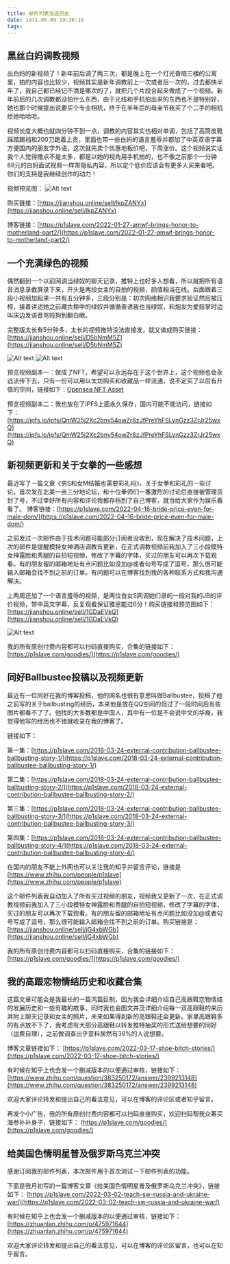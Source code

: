 ```yaml
---
title: 邮件列表发送历史
date: 1971-06-09 19:36:18
tags:
---
```


## 黑丝白妈调教视频
出白妈的新视频了！新年前后调了两三次，都是晚上在一个灯光昏暗三楼的公寓里，拍的内容也比较少，视频其实是新年调教前上一次或者后一次的，过去都快半年了，我自己都已经记不清是哪次的了，就把几个片段合起来做成了一个视频。新年前后的几次调教都没拍什么东西，由于光线和手机拍出来的东西也不是特别好，她也那个时候提出说要买个专业相机，终于在半年后的母亲节我买了个二手的相机给她哈哈哈。

视频长度大概也就四分钟不到一点，调教的内容其实也相对单调，包括了高筒皮靴踩踏踢裆和200刀跪着上贡，里面也带一些白妈的语言羞辱并都加了中英双语字幕方便国内的朋友学外语，这次就先卖个优惠地板价吧，下周涨价。这个视频说实话我个人觉得撸点不是太多，都是以她的视角用手机拍的，也不像之前那个一分钟88元的白妈面试视频一样带隐私内容，所以定个低价应该会有更多人买来看吧。你们的支持是我继续创作的动力！

视频预览图：
![Alt text](https://filedn.com/lVPXJ6zBrsv7KNrX9DO8bMh/resource/videos/seph/happy_new_year/preview.jpg)

购买链接：[https://jianshou.online/sell/lkpZANYx](https://jianshou.online/sell/lkpZANYx)

博客链接：[https://p1slave.com/2022-01-27-amwf-brings-honor-to-motherland-part2/](https://p1slave.com/2022-01-27-amwf-brings-honor-to-motherland-part2/)

## 一个充满绿色的视频
偶然翻到一个以前网调当绿奴的聊天记录，推特上也好多人想看，所以就把所有语音消息录截屏录下来，开头是两段女主的自拍的视频，颜值相当在线。后面跟着三段小视频加起来一共有五分钟多，三段分别是：初次网络相识我要求验证然后被压榨，接着讲述她之前藏衣柜中的绿奴并循循善诱我也当绿奴，和炮友为爱鼓掌时边叫床边发语音骂贱狗到翻白眼。

完整版太长有5分钟多，太长的视频推特没法直接发，就又做成购买链接：[https://jianshou.online/sell/D5bNmM5Z](https://jianshou.online/sell/D5bNmM5Z)

![Alt text](https://filedn.com/lVPXJ6zBrsv7KNrX9DO8bMh/resource/videos/yezibao/cuckme/cuckme_preview.jpg)
![Alt text](https://filedn.com/lVPXJ6zBrsv7KNrX9DO8bMh/resource/videos/yezibao/cuckme/cuckme_screenshot.jpg)

预览视频副本一：做成了NFT，希望可以永远存在于这个世界上，这个视频也会永远流传下去，只有一份可以用以太坊购买和收藏品一样流通，说不定买了以后有升值的空间，链接如下：[Opensea NFT Asset](https://opensea.io/assets/matic/0x2953399124f0cbb46d2cbacd8a89cf0599974963/50960317502526592489594102369261153062683301504558874064041294984784243589121)

预览视频副本二：我也放在了IPFS上面永久保存，国内可能不能访问，链接如下：
[https://ipfs.io/ipfs/QmW25j2Xc2bnv54owZr8zJfPreYhFSLynGzz3ZrJr25wxQ](https://ipfs.io/ipfs/QmW25j2Xc2bnv54owZr8zJfPreYhFSLynGzz3ZrJr25wxQ)


## 新视频更新和关于女拳的一些感想

最近写了一篇文章《男S和女M结婚也需要彩礼吗》，关于女拳和彩礼的一些讨论，首次发在北美一亩三分地论坛，和十位拳师们一番激烈的讨论后直接被管理员封了号，不过幸好所有内容和评论我都存档到了自己博客，就当给大家作为娱乐看看了。
博客链接：[https://p1slave.com/2022-04-16-bride-price-even-for-male-dom/](https://p1slave.com/2022-04-16-bride-price-even-for-male-dom/)

之前发过一次邮件由于技术问题可能部分订阅者没收到，现在解决了技术问题，上次的邮件是提醒模特女神酒店调教有更新，在正式调教视频前我加入了三小段模特女神露脸和秀腿的自拍短视频，修改了字幕的字体，买过的朋友可以再次下载观看。有的朋友留的邮箱地址有点问题比如没加@或者句号写成了逗号，那么很可能输入邮箱会找不到之前的订单。有问题可以在博客找到我的各种联系方式和我沟通解决。

上两周还加了一个语言羞辱的视频，是两位白女S网调她们录的一段对我的JB的评价视频，带中英文字幕，反复观看保证雅思能过6分！购买链接和预览图如下：
[https://jianshou.online/sell/1GDaEVkQ](https://jianshou.online/sell/1GDaEVkQ)

![Alt text](https://filedn.com/lVPXJ6zBrsv7KNrX9DO8bMh/resource/videos/stella/dick_rating_for_pig/preview.jpg)

我的所有原创付费内容都可以扫码直接购买，合集的链接如下：
[https://p1slave.com/goodies/](https://p1slave.com/goodies/)


## 同好Ballbustee投稿以及视频更新

最近有一位同好在我的博客投稿，他的网名也很有意思叫做Ballbustee，投稿了他之前写的关于ballbusting的经历，本来他是放在QQ空间的但过了一段时间后有些图片都看不了了。他找的大多数都是中国人，其中有一位是不会说中文的华裔，我觉得他写的经历也不错就收录在我的博客了。

链接如下：

第一集：[https://p1slave.com/2018-03-24-external-contribution-ballbustee-ballbusting-story-1/](https://p1slave.com/2018-03-24-external-contribution-ballbustee-ballbusting-story-1/)

第二集：[https://p1slave.com/2018-03-24-external-contribution-ballbustee-ballbusting-story-2/](https://p1slave.com/2018-03-24-external-contribution-ballbustee-ballbusting-story-2/)

第三集：[https://p1slave.com/2018-03-24-external-contribution-ballbustee-ballbusting-story-3/](https://p1slave.com/2018-03-24-external-contribution-ballbustee-ballbusting-story-3/)

第四集：[https://p1slave.com/2018-03-24-external-contribution-ballbustee-ballbusting-story-4/](https://p1slave.com/2018-03-24-external-contribution-ballbustee-ballbusting-story-4/)

在国内的朋友不能上外网也可以关注我的知乎并留言评论，链接是[https://www.zhihu.com/people/p1slave](https://www.zhihu.com/people/p1slave)

这个邮件列表我自动加入了所有买过视频的朋友，视频我又更新了一次，在正式调教视频前我加入了三小段模特女神露脸和秀腿的自拍短视频，修改了字幕的字体，买过的朋友可以再次下载观看。有的朋友留的邮箱地址有点问题比如没加@或者句号写成了逗号，那么很可能输入邮箱会找不到之前的订单。购买链接是：[https://jianshou.online/sell/jG4xbWGb](https://jianshou.online/sell/jG4xbWGb)

我的所有原创付费内容都可以扫码直接购买，合集的链接如下：
[https://p1slave.com/goodies/](https://p1slave.com/goodies/)


## 我的高跟恋物情结历史和收藏合集
这篇文章可能会是我最长的一篇鸿篇巨制，因为我会详细介绍自己高跟鞋恋物情结的发展历史和一些有趣的故事，同时我也会图文并茂详细介绍每一双高跟鞋的来历并附上聊天记录和女主的照片，未来如果得到新的高跟鞋还会更新。家里高跟鞋多的有点放不下了，我考虑有大部分高跟鞋以转发推特抽奖的形式送给想要的同好（运费自理），之前做调查出乎意料居然有38%的人说想要。

博客文章链接如下：
[https://p1slave.com/2022-03-17-shoe-bitch-stories/](https://p1slave.com/2022-03-17-shoe-bitch-stories/)

有时候在知乎上也会发一个删减版本的以便通过审核，链接如下：
[https://www.zhihu.com/question/383250172/answer/2399213148](https://www.zhihu.com/question/383250172/answer/2399213148)

欢迎大家评论转发和提出自己的看法意见，可以在博客的评论区或者知乎留言。

再发个小广告，我的所有原创付费内容都可以扫码直接购买，欢迎扫码帮我众筹买海参补补身子，链接如下：
[https://p1slave.com/goodies/](https://p1slave.com/goodies/)


## 给美国色情明星普及俄罗斯乌克兰冲突
感谢订阅我的邮件列表，本次邮件用于首次测试一下邮件列表的功能。

下面是我月初写的一篇博客文章《给美国色情明星普及俄罗斯乌克兰冲突》，链接如下：
[https://p1slave.com/2022-03-02-teach-sw-russia-and-ukraine-war/](https://p1slave.com/2022-03-02-teach-sw-russia-and-ukraine-war/)

有时候在知乎上也会发一个删减版本的以便通过审核，链接如下：
[https://zhuanlan.zhihu.com/p/475971644](https://zhuanlan.zhihu.com/p/475971644)

欢迎大家评论转发和提出自己的看法意见，可以在博客的评论区留言，也可以在知乎留言。
